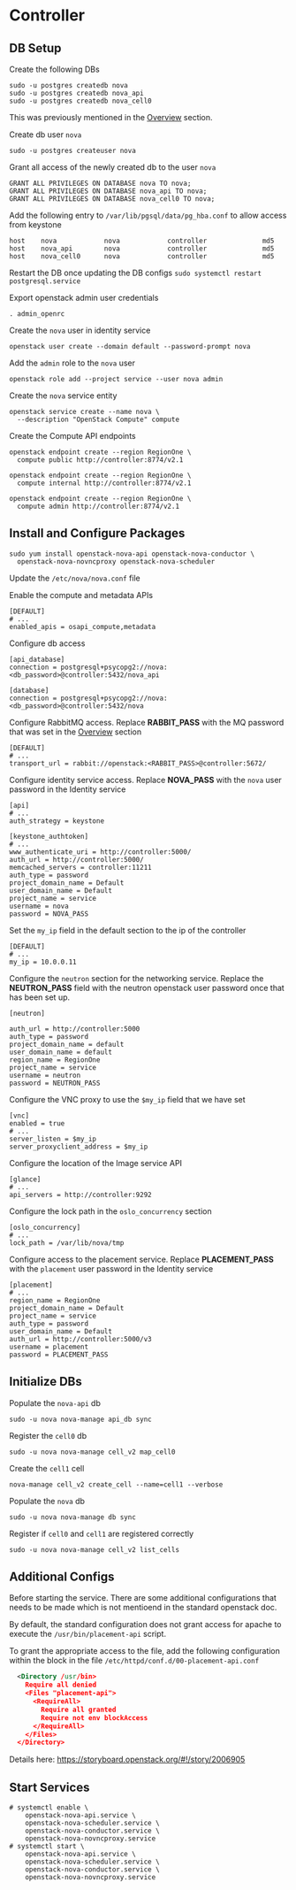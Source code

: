 # Controller

## DB Setup
Create the following DBs
```
sudo -u postgres createdb nova
sudo -u postgres createdb nova_api
sudo -u postgres createdb nova_cell0
```
This was previously mentioned in the [Overview](Overview.md) section.

Create db user `nova`
```
sudo -u postgres createuser nova
```

Grant all access of the newly created db to the user `nova`

```
GRANT ALL PRIVILEGES ON DATABASE nova TO nova;
GRANT ALL PRIVILEGES ON DATABASE nova_api TO nova;
GRANT ALL PRIVILEGES ON DATABASE nova_cell0 TO nova;
```

Add the following entry to `/var/lib/pgsql/data/pg_hba.conf` to allow access from keystone

```
host    nova            nova            controller              md5
host    nova_api        nova            controller              md5
host    nova_cell0      nova            controller              md5
```

Restart the DB once updating the DB configs `sudo systemctl restart postgresql.service`

Export openstack admin user credentials

```
. admin_openrc
```

Create the `nova` user in identity service

```
openstack user create --domain default --password-prompt nova
```

Add the `admin` role to the `nova` user

```
openstack role add --project service --user nova admin
```

Create the `nova` service entity

```
openstack service create --name nova \
  --description "OpenStack Compute" compute
```

Create the Compute API endpoints
```
openstack endpoint create --region RegionOne \
  compute public http://controller:8774/v2.1

openstack endpoint create --region RegionOne \
  compute internal http://controller:8774/v2.1

openstack endpoint create --region RegionOne \
  compute admin http://controller:8774/v2.1
```

## Install and Configure Packages
```
sudo yum install openstack-nova-api openstack-nova-conductor \
  openstack-nova-novncproxy openstack-nova-scheduler
```

Update the `/etc/nova/nova.conf` file

Enable the compute and metadata APIs

```
[DEFAULT]
# ...
enabled_apis = osapi_compute,metadata
```

Configure db access

```
[api_database]
connection = postgresql+psycopg2://nova:<db_password>@controller:5432/nova_api

[database]
connection = postgresql+psycopg2://nova:<db_password>@controller:5432/nova
```

Configure RabbitMQ access. Replace **RABBIT_PASS** with the MQ password that was
set in the [Overview](Overview.md) section

```
[DEFAULT]
# ...
transport_url = rabbit://openstack:<RABBIT_PASS>@controller:5672/
```

Configure identity service access. Replace **NOVA_PASS** with the `nova` user password
in the Identity service

```
[api]
# ...
auth_strategy = keystone

[keystone_authtoken]
# ...
www_authenticate_uri = http://controller:5000/
auth_url = http://controller:5000/
memcached_servers = controller:11211
auth_type = password
project_domain_name = Default
user_domain_name = Default
project_name = service
username = nova
password = NOVA_PASS
```

Set the `my_ip` field in the default section to the ip of the controller

```
[DEFAULT]
# ...
my_ip = 10.0.0.11
```

Configure the `neutron` section for the networking service. Replace the **NEUTRON_PASS**
field with the neutron openstack user password once that has been set up.

```
[neutron]

auth_url = http://controller:5000
auth_type = password
project_domain_name = default
user_domain_name = default
region_name = RegionOne
project_name = service
username = neutron
password = NEUTRON_PASS
```


Configure the VNC proxy to use the `$my_ip` field that we have set

```
[vnc]
enabled = true
# ...
server_listen = $my_ip
server_proxyclient_address = $my_ip
```

Configure the location of the Image service API

```
[glance]
# ...
api_servers = http://controller:9292
```

Configure the lock path in the `oslo_concurrency` section

```
[oslo_concurrency]
# ...
lock_path = /var/lib/nova/tmp
```

Configure access to the placement service. Replace **PLACEMENT_PASS** with the `placement`
user password in the Identity service

```
[placement]
# ...
region_name = RegionOne
project_domain_name = Default
project_name = service
auth_type = password
user_domain_name = Default
auth_url = http://controller:5000/v3
username = placement
password = PLACEMENT_PASS
```

## Initialize DBs
Populate  the `nova-api` db
```
sudo -u nova nova-manage api_db sync
```

Register the `cell0` db
```
sudo -u nova nova-manage cell_v2 map_cell0
```

Create the `cell1` cell

```
nova-manage cell_v2 create_cell --name=cell1 --verbose
```

Populate the `nova` db
```
sudo -u nova nova-manage db sync
```

Register if `cell0` and `cell1` are registered correctly

```
sudo -u nova nova-manage cell_v2 list_cells
```

## Additional Configs

Before starting the service. There are some additional configurations that needs to be made
which is not mentioend in the standard openstack doc.

By default, the standard configuration does not grant access for apache to execute
the `/usr/bin/placement-api` script.

To grant the appropriate access to the file, add the following configuration within 
the <VirtualHost></VirtualHost> block in the file
`/etc/httpd/conf.d/00-placement-api.conf`

```xml
  <Directory /usr/bin>
    Require all denied
    <Files "placement-api">
      <RequireAll>
        Require all granted
        Require not env blockAccess
      </RequireAll>
    </Files>
  </Directory>
```

Details here:
https://storyboard.openstack.org/#!/story/2006905

## Start Services
```
# systemctl enable \
    openstack-nova-api.service \
    openstack-nova-scheduler.service \
    openstack-nova-conductor.service \
    openstack-nova-novncproxy.service
# systemctl start \
    openstack-nova-api.service \
    openstack-nova-scheduler.service \
    openstack-nova-conductor.service \
    openstack-nova-novncproxy.service
```

